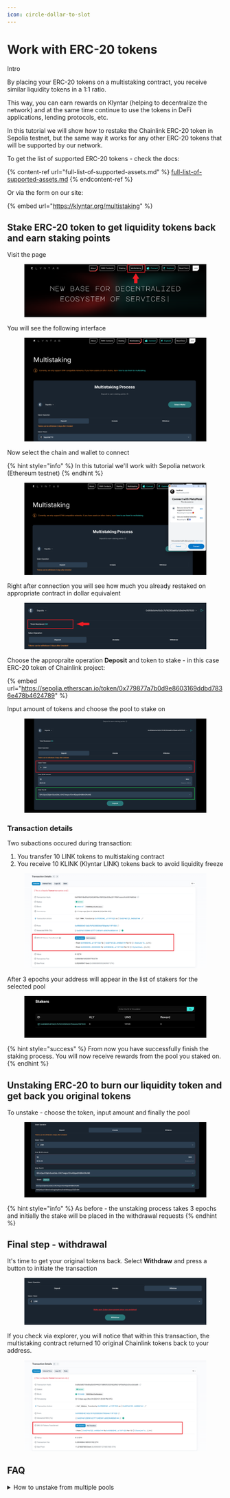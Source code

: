 ```yaml
---
icon: circle-dollar-to-slot
---
```


# Work with ERC-20 tokens

Intro

By placing your ERC-20 tokens on a multistaking contract, you receive similar liquidity tokens in a 1:1 ratio.

This way, you can earn rewards on Klyntar (helping to decentralize the network) and at the same time continue to use the tokens in DeFi applications, lending protocols, etc.

In this tutorial we will show how to restake the Chainlink ERC-20 token in Sepolia testnet, but the same way it works for any other ERC-20 tokens that will be supported by our network.

To get the list of supported ERC-20 tokens - check the docs:

{% content-ref url="full-list-of-supported-assets.md" %}
[full-list-of-supported-assets.md](full-list-of-supported-assets.md)
{% endcontent-ref %}

Or via the form on our site:

{% embed url="https://klyntar.org/multistaking" %}

## Stake ERC-20 token to get liquidity tokens back and earn staking points

Visit the page

<figure><img src="../../../.gitbook/assets/image (77).png" alt=""><figcaption></figcaption></figure>

You will see the following interface

<figure><img src="../../../.gitbook/assets/image (78).png" alt=""><figcaption></figcaption></figure>

Now select the chain and wallet to connect

{% hint style="info" %}
In this tutorial we'll work with Sepolia network (Ethereum testnet)
{% endhint %}

<figure><img src="../../../.gitbook/assets/image (79).png" alt=""><figcaption></figcaption></figure>

Right after connection you will see how much you already restaked on appropriate contract in dollar equivalent

<figure><img src="../../../.gitbook/assets/image (80).png" alt=""><figcaption></figcaption></figure>

Choose the appropraite operation **Deposit** and token to stake - in this case ERC-20 token of Chainlink project:

{% embed url="https://sepolia.etherscan.io/token/0x779877a7b0d9e8603169ddbd7836e478b4624789" %}

Input amount of tokens and choose the pool to stake on

<figure><img src="../../../.gitbook/assets/image (1).png" alt=""><figcaption></figcaption></figure>

### Transaction details

Two subactions occured during transaction:

1. You transfer 10 LINK tokens to multistaking contract
2. You receive 10 KLINK (Klyntar LINK) tokens back to avoid liquidity freeze

<figure><img src="../../../.gitbook/assets/image (2).png" alt=""><figcaption></figcaption></figure>

After 3 epochs your address will appear in the list of stakers for the selected pool

<figure><img src="../../../.gitbook/assets/image (3).png" alt=""><figcaption></figcaption></figure>

{% hint style="success" %}
From now you have successfully finish the staking process. You will now receive rewards from the pool you staked on.
{% endhint %}

## Unstaking ERC-20 to burn our liquidity token and get back you original tokens

To unstake - choose the token, input amount and finally the pool

<figure><img src="../../../.gitbook/assets/image (5).png" alt=""><figcaption></figcaption></figure>

{% hint style="info" %}
As before - the unstaking process takes 3 epochs and initially the stake will be placed in the withdrawal requests
{% endhint %}

## Final step - withdrawal

It's time to get your original tokens back. Select **Withdraw** and press a button to initiate the transaction

<figure><img src="../../../.gitbook/assets/image (6).png" alt=""><figcaption></figcaption></figure>

If you check via explorer, you will notice that within this transaction, the multistaking contract returned 10 original Chainlink tokens back to your address.

<figure><img src="../../../.gitbook/assets/image (7).png" alt=""><figcaption></figcaption></figure>

## FAQ

<details>

<summary>How to unstake from multiple pools</summary>

TODO

</details>

